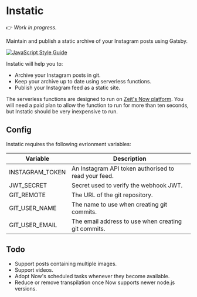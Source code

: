# Instatic

👉 *Work in progress.*

Maintain and publish a static archive of your Instagram posts using Gatsby.

[![JavaScript Style Guide](https://img.shields.io/badge/code_style-standard-brightgreen.svg)](https://standardjs.com)

Instatic will help you to:

- Archive your Instagram posts in git.
- Keep your archive up to date using serverless functions.
- Publish your Instagram feed as a static site.

The serverless functions are designed to run on [Zeit's Now platform](https://now.sh).
You will need a paid plan to allow the function to run for more than ten seconds,
but Instatic should be very inexpensive to run.

## Config

Instatic requires the following evrionment variables:

| Variable | Description |
| --- | --- |
| INSTAGRAM_TOKEN | An Instagram API token authorised to read your feed. |
| JWT_SECRET | Secret used to verify the webhook JWT. |
| GIT_REMOTE | The URL of the git repository. |
| GIT_USER_NAME | The name to use when creating git commits. |
| GIT_USER_EMAIL | The email address to use when creating git commits. |

## Todo

- Support posts containing multiple images.
- Support videos.
- Adopt Now's scheduled tasks whenever they become available.
- Reduce or remove transpilation once Now supports newer node.js versions.
